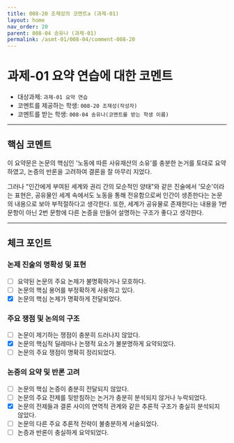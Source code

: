 ```yaml
---
title: 008-20 조재성의 코멘트a (과제-01) 
layout: home
nav_order: 20
parent: 008-04 송유나 (과제-01)
permalink: /asmt-01/008-04/comment-008-20
---
```


# 과제-01 요약 연습에 대한 코멘트

- 대상과제: `과제-01 요약 연습`
- 코멘트를 제공하는 학생: `008-20 조재성(작성자)` 
- 코멘트를 받는 학생: `008-04 송유나(코멘트를 받는 학생 이름)` 

---

## 핵심 코멘트

이 요약문은 논문의 핵심인 '노동에 따른 사유재산의 소유'를 충분한 논거를 토대로 요약하였고, 논증의 반론을 고려하여 결론을 잘 마무리 지었다.

그러나 "인간에게 부여된 세계와 권리 간의 모순적인 양태"와 같은 진술에서 '모순'이라는 표현은, 공유물인 세계 속에서도 노동을 통해 전유함으로써 인간이 생존한다는 논문의 내용으로 보아 부적절하다고 생각한다. 또한, 세계가 공유물로 존재한다는 내용을 1번 문항이 아닌 2번 문항에 다른 논증을 만들어 설명하는 구조가 좋다고 생각한다. 

---

## 체크 포인트

### 논제 진술의 명확성 및 표현  
- [ ] 요약된 논문의 주요 논제가 불명확하거나 모호하다.  
- [ ] 논문의 핵심 용어를 부정확하게 사용하고 있다.  
- [x] 논문의 핵심 논제가 명확하게 전달되었다.  

### 주요 쟁점 및 논의의 구조  
- [ ] 논문이 제기하는 쟁점이 충분히 드러나지 않았다.  
- [x] 논문의 핵심적 딜레마나 논쟁적 요소가 불분명하게 요약되었다.  
- [ ] 논문의 주요 쟁점이 명확히 정리되었다.  

### 논증의 요약 및 반론 고려  
- [ ] 논문의 핵심 논증이 충분히 전달되지 않았다.  
- [ ] 논문의 주요 전제를 뒷받침하는 논거가 충분히 분석되지 않거나 누락되었다.  
- [x] 논문의 전제들과 결론 사이의 연역적 관계와 같은 추론적 구조가 충실히 분석되지 않았다.  
- [ ] 논문의 다른 주요 추론적 전략이 불충분하게 서술되었다.
- [ ] 논증과 반론이 충실하게 요약되었다. 
